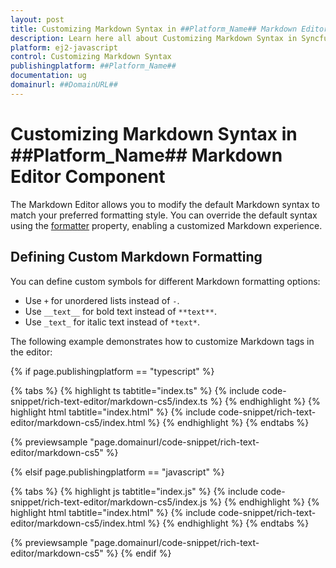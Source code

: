 ```yaml
---
layout: post
title: Customizing Markdown Syntax in ##Platform_Name## Markdown Editor control | Syncfusion
description: Learn here all about Customizing Markdown Syntax in Syncfusion ##Platform_Name## Markdown Editor control of Syncfusion Essential JS 2 and more.
platform: ej2-javascript
control: Customizing Markdown Syntax
publishingplatform: ##Platform_Name##
documentation: ug
domainurl: ##DomainURL##
---
```


# Customizing Markdown Syntax in ##Platform_Name## Markdown Editor Component

The Markdown Editor allows you to modify the default Markdown syntax to match your preferred formatting style. You can override the default syntax using the [formatter](https://helpej2.syncfusion.com/documentation/api/rich-text-editor/#formatter) property, enabling a customized Markdown experience.

## Defining Custom Markdown Formatting

You can define custom symbols for different Markdown formatting options:

* Use `+` for unordered lists instead of `-`.
* Use `__text__` for bold text instead of `**text**`.
* Use `_text_` for italic text instead of `*text*`.

The following example demonstrates how to customize Markdown tags in the editor:

{% if page.publishingplatform == "typescript" %}

{% tabs %}
{% highlight ts tabtitle="index.ts" %}
{% include code-snippet/rich-text-editor/markdown-cs5/index.ts %}
{% endhighlight %}
{% highlight html tabtitle="index.html" %}
{% include code-snippet/rich-text-editor/markdown-cs5/index.html %}
{% endhighlight %}
{% endtabs %}
        
{% previewsample "page.domainurl/code-snippet/rich-text-editor/markdown-cs5" %}

{% elsif page.publishingplatform == "javascript" %}

{% tabs %}
{% highlight js tabtitle="index.js" %}
{% include code-snippet/rich-text-editor/markdown-cs5/index.js %}
{% endhighlight %}
{% highlight html tabtitle="index.html" %}
{% include code-snippet/rich-text-editor/markdown-cs5/index.html %}
{% endhighlight %}
{% endtabs %}

{% previewsample "page.domainurl/code-snippet/rich-text-editor/markdown-cs5" %}
{% endif %}
